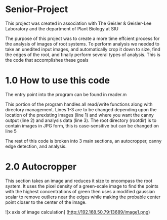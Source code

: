 # Senior-Project

This project was created in association with The Geisler & Geisler-Lee Laboratory and the department of Plant Biology at SIU

The purpose of this project was to create a more time effcient process for the analysis of images of root systems.  To perform analysis we needed to take an unedited input images, and automatically crop it down to size, find the edges of the root, and finally perform several types of analysis.  This is the code that accomplishes these goals

# 1.0 How to use this code

The entry point into the program can be found in reader.m

This portion of the program handles all read/write functions along with directory management.  Lines 1-3 are to be changed depending upon the location of the prexisting images (line 1) and where you want the canny output (line 2) and analysis data (line 3).  The root directory (rootdir) is to contain images in JPG form, this is case-sensitive but can be changed on line 5

The rest of this code is broken into 3 main sections, an autocropper, canny edge detection, and analysis.

# 2.0 Autocropper

This section takes an image and reduces it size to encompass the root system.  It uses the pixel density of a green-scale image to find the points with the highest concentrations of green then uses a modified gaussian scalar to remove outliers near the edges while making the probable center point closer to the center of the image.

![x axis of image calculation]
(http://192.168.50.79:13689/image1.png)
